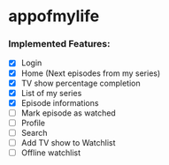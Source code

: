 # appofmylife

### Implemented Features:

- [x] Login
- [x] Home (Next episodes from my series)
- [x] TV show percentage completion
- [x] List of my series
- [x] Episode informations
- [ ] Mark episode as watched
- [ ] Profile
- [ ] Search
- [ ] Add TV show to Watchlist
- [ ] Offline watchlist
